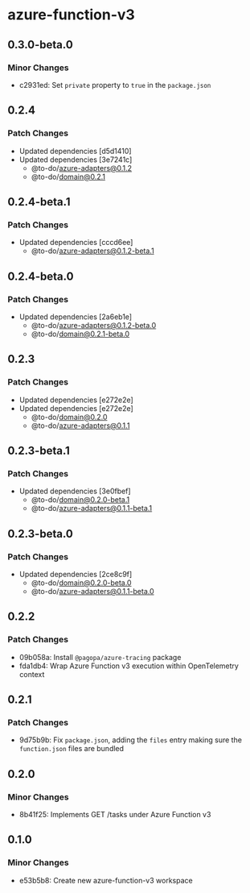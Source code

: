 # azure-function-v3

## 0.3.0-beta.0

### Minor Changes

- c2931ed: Set `private` property to `true` in the `package.json`

## 0.2.4

### Patch Changes

- Updated dependencies [d5d1410]
- Updated dependencies [3e7241c]
  - @to-do/azure-adapters@0.1.2
  - @to-do/domain@0.2.1

## 0.2.4-beta.1

### Patch Changes

- Updated dependencies [cccd6ee]
  - @to-do/azure-adapters@0.1.2-beta.1

## 0.2.4-beta.0

### Patch Changes

- Updated dependencies [2a6eb1e]
  - @to-do/azure-adapters@0.1.2-beta.0
  - @to-do/domain@0.2.1-beta.0

## 0.2.3

### Patch Changes

- Updated dependencies [e272e2e]
- Updated dependencies [e272e2e]
  - @to-do/domain@0.2.0
  - @to-do/azure-adapters@0.1.1

## 0.2.3-beta.1

### Patch Changes

- Updated dependencies [3e0fbef]
  - @to-do/domain@0.2.0-beta.1
  - @to-do/azure-adapters@0.1.1-beta.1

## 0.2.3-beta.0

### Patch Changes

- Updated dependencies [2ce8c9f]
  - @to-do/domain@0.2.0-beta.0
  - @to-do/azure-adapters@0.1.1-beta.0

## 0.2.2

### Patch Changes

- 09b058a: Install `@pagopa/azure-tracing` package
- fda1db4: Wrap Azure Function v3 execution within OpenTelemetry context

## 0.2.1

### Patch Changes

- 9d75b9b: Fix `package.json`, adding the `files` entry making sure the `function.json` files are bundled

## 0.2.0

### Minor Changes

- 8b41f25: Implements GET /tasks under Azure Function v3

## 0.1.0

### Minor Changes

- e53b5b8: Create new azure-function-v3 workspace
